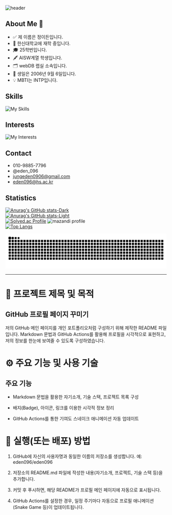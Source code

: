 ![header](https://capsule-render.vercel.app/api?type=waving&color=gradient&height=400&section=header&text=Hello%20World!)

## About Me 👋

- ✅ 제 이름은 정이든입니다.
- 🏫 한신대학교에 재학 중입니다.
- 🎓 25학번입니다.
- 🖋️ AISW계열 학생입니다.
- 🗂️ webDB 랩실 소속입니다.
- 🎂 생일은 2006년 9월 6일입니다.
- 💡 MBTI는 INTP입니다.



## Skills

![My Skills](https://skillicons.dev/icons?i=py,c,html,css,js)




## Interests

![My Interests](https://skillicons.dev/icons?i=tensorflow,unity,unrealengine)



## Contact

- 010-9885-7796
- @eden_096
- jungeden0906@gmail.com
- eden096@hs.ac.kr


## Statistics

[![Anurag's GitHub stats-Dark](https://github-readme-stats.vercel.app/api?username=eden096&show_icons=true&theme=dark#gh-dark-mode-only)](https://github.com/eden096/github-readme-stats#gh-dark-mode-only)
<br/>
[![Anurag's GitHub stats-Light](https://github-readme-stats.vercel.app/api?username=eden096&show_icons=true&theme=default#gh-light-mode-only)](https://github.com/eden096/github-readme-stats#gh-light-mode-only) 
<br/>
[![Solved.ac Profile](http://mazassumnida.wtf/api/v2/generate_badge?boj=eden096)](https://solved.ac/eden096/)
![mazandi profile](http://mazandi.herokuapp.com/api?handle=eden096&theme=warm)
<br/>
[![Top Langs](https://github-readme-stats.vercel.app/api/top-langs/?username=eden096)](https://github.com/anuraghazra/github-readme-stats)

<div align="center">
  <img src="https://github.com/eden096/eden096/blob/output/github-contribution-grid-snake.svg">
</div>

---

# 🧩 프로젝트 제목 및 목적

## GitHub 프로필 페이지 꾸미기 
저의 GitHub 메인 페이지를 개인 포트폴리오처럼 구성하기 위해 제작한 README 파일입니다.
Markdown 문법과 GitHub Actions를 활용해 프로필을 시각적으로 표현하고,
저의 정보를 한눈에 보여줄 수 있도록 구성하였습니다.

# ⚙️ 주요 기능 및 사용 기술
## 주요 기능

- Markdown 문법을 활용한 자기소개, 기술 스택, 프로젝트 목록 구성

- 배지(Badge), 아이콘, 링크를 이용한 시각적 정보 정리

- GitHub Actions를 통한 기여도 스네이크 애니메이션 자동 업데이트

# 🚀 실행(또는 배포) 방법

1. GitHub에 자신의 사용자명과 동일한 이름의 저장소를 생성합니다.
예: eden096/eden096

2. 저장소의 README.md 파일에 작성한 내용(자기소개, 프로젝트, 기술 스택 등)을 추가합니다.

3. 커밋 후 푸시하면, 해당 README가 프로필 메인 페이지에 자동으로 표시됩니다.

4. GitHub Actions를 설정한 경우, 일정 주기마다 자동으로 프로필 애니메이션(Snake Game 등)이 업데이트됩니다.

